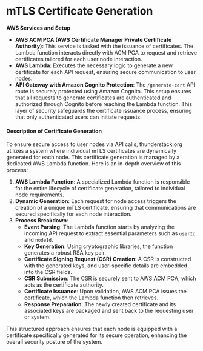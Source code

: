 # mTLS Certificate Generation

**AWS Services and Setup**

* **AWS ACM PCA (AWS Certificate Manager Private Certificate Authority)**: This service is tasked with the issuance of certificates. The Lambda function interacts directly with ACM PCA to request and retrieve certificates tailored for each user node interaction.
* **AWS Lambda**: Executes the necessary logic to generate a new certificate for each API request, ensuring secure communication to user nodes.
* **API Gateway with Amazon Cognito Protection**: The `/generate-cert` API route is securely protected using Amazon Cognito. This setup ensures that all requests to generate certificates are authenticated and authorized through Cognito before reaching the Lambda function. This layer of security safeguards the certificate issuance process, ensuring that only authenticated users can initiate requests.

#### Description of Certificate Generation

To ensure secure access to user nodes via API calls, thunderstack.org utilizes a system where individual mTLS certificates are dynamically generated for each node. This certificate generation is managed by a dedicated AWS Lambda function. Here is an in-depth overview of this process:

1. **AWS Lambda Function**: A specialized Lambda function is responsible for the entire lifecycle of certificate generation, tailored to individual node requirements.
2. **Dynamic Generation**: Each request for node access triggers the creation of a unique mTLS certificate, ensuring that communications are secured specifically for each node interaction.
3. **Process Breakdown**:
   * **Event Parsing**: The Lambda function starts by analyzing the incoming API request to extract essential parameters such as `userId` and `nodeId`.
   * **Key Generation**: Using cryptographic libraries, the function generates a robust RSA key pair.
   * **Certificate Signing Request (CSR) Creation**: A CSR is constructed with the generated keys, and user-specific details are embedded into the CSR fields.
   * **CSR Submission**: The CSR is securely sent to AWS ACM PCA, which acts as the certificate authority.
   * **Certificate Issuance**: Upon validation, AWS ACM PCA issues the certificate, which the Lambda function then retrieves.
   * **Response Preparation**: The newly created certificate and its associated keys are packaged and sent back to the requesting user or system.

This structured approach ensures that each node is equipped with a certificate specifically generated for its secure operation, enhancing the overall security posture of the system.

